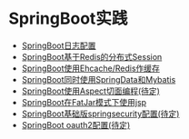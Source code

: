 # SpringBoot实践

+ [SpringBoot日志配置](https://github.com/superalsrk/springboot-practice/tree/master/springboot-demo-logback)
+ [SpringBoot基于Redis的分布式Session](https://github.com/superalsrk/springboot-practice/tree/master/springboot-demo-session-with-redis)
+ [SpringBoot使用Ehcache/Redis作缓存](https://github.com/superalsrk/springboot-practice/tree/master/springboot-demo-cache)
+ [SpringBoot同时使用SpringData和Mybatis](https://github.com/superalsrk/springboot-practice/tree/master/springboot-demo-jpa-mybatis)
+ [SpringBoot使用Aspect切面编程(待定)]()
+ [SpringBoot在FatJar模式下使用jsp](https://github.com/superalsrk/springboot-practice/tree/master/springboot-demo-jsp-by-jar)
+ [SpringBoot基础版springsecurity配置(待定)]()
+ [SpringBoot oauth2配置(待定)]()

